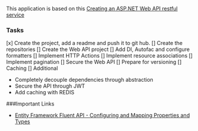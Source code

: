 This application is based on this [Creating an ASP.NET Web API restful service](http://bitoftech.net/2013/11/25/detailed-tutorial-building-asp-net-web-api-restful-service)

### Tasks
[x] Create the project, add a readme and push it to git hub.
[] Create the repositories
[] Create the Web API project
[] Add DI, Autofac and configure formatters
[] Implement HTTP Actions
[] Implement resource associations
[] Implement pagination
[] Secure the Web API
[] Prepare for versioning
[] Caching
[] Additional
   - Completely decouple dependencies through abstraction
   - Secure the API through JWT
   - Add caching with REDIS
	 	 

###Important Links
- [Entity Framework Fluent API - Configuring and Mapping Properties and Types](https://msdn.microsoft.com/en-us/data/jj591617.aspx)